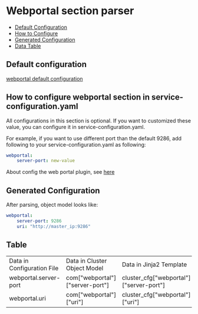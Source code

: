 # Webportal section parser

- [Default Configuration](#D_Config)
- [How to Configure](#HT_Config)
- [Generated Configuration](#G_Config)
- [Data Table](#T_config)

## Default configuration <a name="D_Config"></a>

[webportal default configuration](webportal.yaml)

## How to configure webportal section in service-configuration.yaml <a name="HT_Config"></a>

All configurations in this section is optional. If you want to customized these value, you can configure it in service-configuration.yaml.

For example, if you want to use different port than the default 9286, add following to your service-configuration.yaml as following:

```yaml
webportal:
    server-port: new-value
```

About config the web portal plugin, see [here](https://github.com/openxpu/pai/blob/master/docs/manual/cluster-admin/how-to-customize-cluster-by-plugins.md)

## Generated Configuration <a name="G_Config"></a>

After parsing, object model looks like:

```yaml
webportal:
    server-port: 9286
    uri: "http://master_ip:9286"
```

## Table <a name="T_Config"></a>

<table>
<tr>
    <td>Data in Configuration File</td>
    <td>Data in Cluster Object Model</td>
    <td>Data in Jinja2 Template</td>
    <td>Data type</td>
</tr>
<tr>
    <td>webportal.server-port</td>
    <td>com["webportal"]["server-port"]</td>
    <td>cluster_cfg["webportal"]["server-port"]</td>
    <td>Int</td>
</tr>
<tr>
    <td>webportal.uri</td>
    <td>com["webportal"]["uri"]</td>
    <td>cluster_cfg["webportal"]["uri"]</td>
    <td>URL</td>
</tr>
</table>
